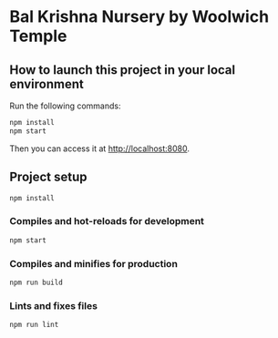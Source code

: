 # Bal Krishna Nursery by Woolwich Temple

## How to launch this project in your local environment

Run the following commands:

```bash
npm install
npm start
```

Then you can access it at [http://localhost:8080](http://localhost:8080).

## Project setup

```bash
npm install
```

### Compiles and hot-reloads for development

```bash
npm start
```

### Compiles and minifies for production

```bash
npm run build
```

### Lints and fixes files

```bash
npm run lint
```
